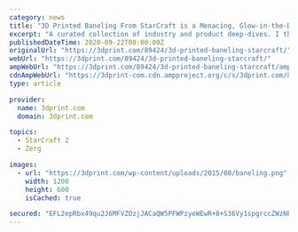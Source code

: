 ```yaml
---
category: news
title: "3D Printed Baneling From StarCraft is a Menacing, Glow-in-the-Dark Other-Worldly Monster"
excerpt: "A curated collection of industry and product deep-dives. I think we can all agree that, so far, this year has been incredibly taxing and confusing for us all. Some of us have had their working ..."
publishedDateTime: 2020-09-22T00:00:00Z
originalUrl: "https://3dprint.com/89424/3d-printed-baneling-starcraft/"
webUrl: "https://3dprint.com/89424/3d-printed-baneling-starcraft/"
ampWebUrl: "https://3dprint.com/89424/3d-printed-baneling-starcraft/amp/"
cdnAmpWebUrl: "https://3dprint-com.cdn.ampproject.org/c/s/3dprint.com/89424/3d-printed-baneling-starcraft/amp/"
type: article

provider:
  name: 3dprint.com
  domain: 3dprint.com

topics:
  - StarCraft 2
  - Zerg

images:
  - url: "https://3dprint.com/wp-content/uploads/2015/08/baneling.png"
    width: 1200
    height: 600
    isCached: true

secured: "EFL2epRbx49qu2J6MFVZOzjJACaQW5PFWPzyeWEwR+8+S36Vy1spgrccZWzNPQvdqGsXDsJLrtW9QbzcoWaJ00pScuHmHNM6nUDfHLu6dfy9TaWRXJib4F4yb/qf1WTFPAIBHrGVrEa0FfSOPuOcl4JH5ifgjG1O8BSpQttiikxEutKWUrgt6H7+kudLOOJ9vH1lMQf2i9uLWbkT5AnOHs+6KuJ5h0OR99RKEJsfS3vgAgeh7vCu6VlgRLqAowwMSERBb63g71NgMFzO4kuHdMGyMNQTuammbTzDTQVIm9jheCn2H9nxr6j+aToWhrYJ8nUe3OIaWIoJ0MacYCmHeq5rXLuR4k9rRX1dk/N+K6Y=;77oMrv80KPeKRvrcz6RoMw=="
---
```


